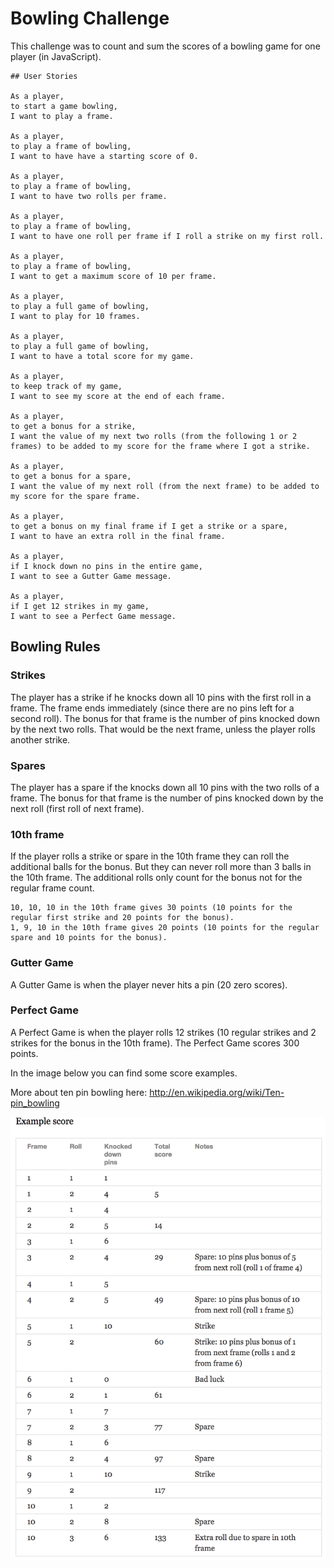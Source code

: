 
Bowling Challenge
=================

This challenge was to count and sum the scores of a bowling game for one player (in JavaScript).

```
## User Stories

As a player,
to start a game bowling,
I want to play a frame.

As a player,
to play a frame of bowling,
I want to have have a starting score of 0.

As a player,
to play a frame of bowling,
I want to have two rolls per frame.

As a player,
to play a frame of bowling,
I want to have one roll per frame if I roll a strike on my first roll.

As a player,
to play a frame of bowling,
I want to get a maximum score of 10 per frame.

As a player,
to play a full game of bowling,
I want to play for 10 frames.

As a player,
to play a full game of bowling,
I want to have a total score for my game.

As a player,
to keep track of my game,
I want to see my score at the end of each frame.

As a player,
to get a bonus for a strike,
I want the value of my next two rolls (from the following 1 or 2 frames) to be added to my score for the frame where I got a strike.

As a player,
to get a bonus for a spare,
I want the value of my next roll (from the next frame) to be added to my score for the spare frame.

As a player,
to get a bonus on my final frame if I get a strike or a spare,
I want to have an extra roll in the final frame.

As a player,
if I knock down no pins in the entire game,
I want to see a Gutter Game message.

As a player,
if I get 12 strikes in my game,
I want to see a Perfect Game message.
```

## Bowling Rules

### Strikes

The player has a strike if he knocks down all 10 pins with the first roll in a frame. The frame ends immediately (since there are no pins left for a second roll). The bonus for that frame is the number of pins knocked down by the next two rolls. That would be the next frame, unless the player rolls another strike.

### Spares

The player has a spare if the knocks down all 10 pins with the two rolls of a frame. The bonus for that frame is the number of pins knocked down by the next roll (first roll of next frame).

### 10th frame

If the player rolls a strike or spare in the 10th frame they can roll the additional balls for the bonus. But they can never roll more than 3 balls in the 10th frame. The additional rolls only count for the bonus not for the regular frame count.

    10, 10, 10 in the 10th frame gives 30 points (10 points for the regular first strike and 20 points for the bonus).
    1, 9, 10 in the 10th frame gives 20 points (10 points for the regular spare and 10 points for the bonus).

### Gutter Game

A Gutter Game is when the player never hits a pin (20 zero scores).

### Perfect Game

A Perfect Game is when the player rolls 12 strikes (10 regular strikes and 2 strikes for the bonus in the 10th frame). The Perfect Game scores 300 points.

In the image below you can find some score examples.

More about ten pin bowling here: http://en.wikipedia.org/wiki/Ten-pin_bowling

![Ten Pin Score Example](images/example_ten_pin_scoring.png)
